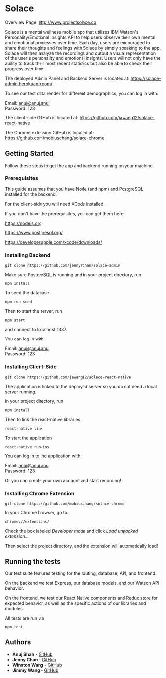 # Solace
  
 Overview Page: http://www.projectsolace.co   
  
Solace is a mental wellness mobile app that utilizes IBM Watson's Personality/Emotional Insights API to help users observe their own mental and emotional processes over time. Each day, users are encouraged to share their thoughts and feelings with Solace by simply speaking to the app. Solace will then analyze the recordings and output a visual representation of the user's personality and emotional insights. Users will not only have the ability to track their most recent statistics but also be able to check their progress over time.

The deployed Admin Panel and Backend Server is located at: https://solace-admin.herokuapp.com/

To see our test data render for different demographics, you can log in with:
  
Email: anuj@anuj.anuj  
Password: 123  

The client-side GitHub is located at: https://github.com/jawang12/solace-react-native

The Chrome extension GitHub is located at: https://github.com/mobiuschang/solace-chrome

## Getting Started
  
Follow these steps to get the app and backend running on your machine.

### Prerequisites
  
This guide assumes that you have Node (and npm) and PostgreSQL installed for the backend. 
  
For the client-side you will need XCode installed. 
  
If you don't have the prerequisites, you can get them here: 
  
https://nodejs.org
  
https://www.postgresql.org/
  
https://developer.apple.com/xcode/downloads/
  
### Installing Backend
  
```
git clone https://github.com/jennyrchan/solace-admin
```
  
Make sure PostgreSQL is running and in your project directory, run
  
```
npm install
```
  
To seed the database
  
```
npm run seed
```
  
Then to start the server, run
  
```
npm start
```
  
and connect to localhost:1337.
  
You can log in with:  
  
Email: anuj@anuj.anuj  
Password: 123
  
### Installing Client-Side
  
```
git clone https://github.com/jawang12/solace-react-native
```
  
The application is linked to the deployed server so you do not need a local server running.
  
In your project directory, run
  
```
npm install
```
  
Then to link the react-native libraries
  
```
react-native link
```
  
To start the application
  
```
react-native run-ios
```

You can log in to the application with:   

Email: anuj@anuj.anuj  
Password: 123  
     
Or you can create your own account and start recording!

### Installing Chrome Extension
  
```
git clone https://github.com/mobiuschang/solace-chrome
```

In your Chrome browser, go to:
  
```
chrome://extensions/
```
  
Check the box labeled *Developer mode* and click *Load unpacked extension...*

Then select the project directory, and the extension will automatically load!
  
## Running the tests
  
Our test suite features testing for the routing, database, API, and frontend. 
  
On the backend we test Express, our database models, and our Watson API behavior. 

On the frontend, we test our React Native components and Redux store for expected behavior, as well as the specific actions of our libraries and modules.

All tests are run via
  
```
npm test
```
  
## Authors

* **Anuj Shah** - [GitHub](https://github.com/anujshah108)
* **Jenny Chan** - [GitHub](https://github.com/jennyrchan)
* **Winston Wang** - [GitHub](https://github.com/mobiuschang)
* **Jimmy Wang** - [GitHub](https://github.com/jawang12)
